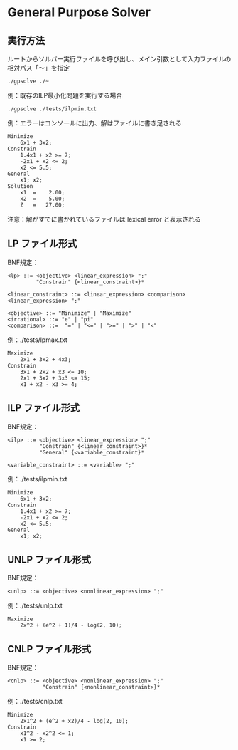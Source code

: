 # General Purpose Solver

## 実行方法
ルートからソルバー実行ファイルを呼び出し、メイン引数として入力ファイルの相対パス「〜」を指定
```
./gpsolve ./~
```
例：既存のILP最小化問題を実行する場合
```
./gpsolve ./tests/ilpmin.txt
```
例：エラーはコンソールに出力、解はファイルに書き足される
```
Minimize
    6x1 + 3x2;
Constrain
    1.4x1 + x2 >= 7;
    -2x1 + x2 <= 2;
    x2 <= 5.5;
General
    x1; x2;
Solution
    x1  =    2.00;
    x2  =    5.00;
    Z   =   27.00;
```
注意：解がすでに書かれているファイルは lexical error と表示される
## LP ファイル形式
BNF規定：
```
<lp> ::= <objective> <linear_expression> ";"
         "Constrain" {<linear_constraint>}*

<linear_constraint> ::= <linear_expression> <comparison> <linear_expression> ";"

<objective> ::= "Minimize" | "Maximize"
<irrational> ::= "e" | "pi"
<comparison> ::=  "=" | "<=" | ">=" | ">" | "<"
```
例：./tests/lpmax.txt
```
Maximize
    2x1 + 3x2 + 4x3;
Constrain
    3x1 + 2x2 + x3 <= 10;
    2x1 + 3x2 + 3x3 <= 15;
    x1 + x2 - x3 >= 4;
```
## ILP ファイル形式
BNF規定：
```
<ilp> ::= <objective> <linear_expression> ";"
          "Constrain" {<linear_constraint>}* 
          "General" {<variable_constraint}*

<variable_constraint> ::= <variable> ";"
```
例：./tests/ilpmin.txt
```
Minimize
    6x1 + 3x2;
Constrain
    1.4x1 + x2 >= 7;
    -2x1 + x2 <= 2;
    x2 <= 5.5;
General
    x1; x2;
```
## UNLP ファイル形式
BNF規定：
```
<unlp> ::= <objective> <nonlinear_expression> ";"
```
例：./tests/unlp.txt
```
Maximize 
    2x^2 + (e^2 + 1)/4 - log(2, 10);
```
## CNLP ファイル形式
BNF規定：
```
<cnlp> ::= <objective> <nonlinear_expression> ";"
           "Constrain" {<nonlinear_constraint>}*
```
例：./tests/cnlp.txt
```
Minimize 
    2x1^2 + (e^2 + x2)/4 - log(2, 10);
Constrain
    x1^2 - x2^2 <= 1;
    x1 >= 2;
```
